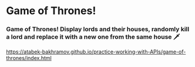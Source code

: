 # Game of Thrones!


### Game of Thrones! Display lords and their houses, randomly kill a lord and replace it with a new one from the same house 🗡 

https://atabek-bakhramov.github.io/practice-working-with-APIs/game-of-thrones/index.html


